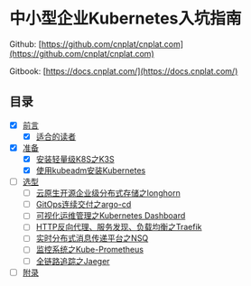 # 中小型企业Kubernetes入坑指南

Github: [https://github.com/cnplat/cnplat.com](https://github.com/cnplat/cnplat.com)

Gitbook: [https://docs.cnplat.com/](https://docs.cnplat.com/)

## 目录

- [x] [前言](preface/README.md)
  - [x] [适合的读者](preface/suitable-readers.md)
- [x] [准备](ready/README.md)
  - [x] [安装轻量级K8S之K3S](ready/install-k3s.md)
  - [x] [使用kubeadm安装Kubernetes](ready/install-kubernetes-for-kubeadm.md)
- [ ] [选型](selection/README.md)
  - [ ] [云原生开源企业级分布式存储之longhorn](election/longhorn.md)
  - [ ] [GitOps连续交付之argo-cd](selection/argo-cd.md)
  - [ ] [可视化运维管理之Kubernetes Dashboard](selection/kubernetes-dashboard.md)
  - [ ] [HTTP反向代理、服务发现、负载均衡之Traefik](selection/traefik.md)
  - [ ] [实时分布式消息传递平台之NSQ](selection/nsq.md)
  - [ ] [监控系统之Kube-Prometheus](selection/kube-prometheus.md)
  - [ ] [全链路追踪之Jaeger](selection/jaeger.md)
- [ ] [附录](appendix.md)
